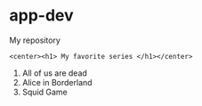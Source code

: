 # app-dev
My repository
<html>
  <head>
  </head>
  <body>
    
    <center><h1> My favorite series </h1></center>
   <Ol>
    <li> All of us are dead </li>
    <li> Alice in Borderland </li>
    <li>  Squid Game </li>
  </html>
